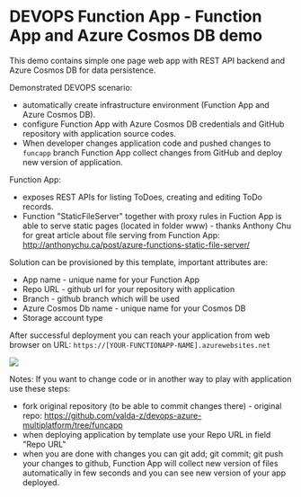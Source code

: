 # DEVOPS Function App - Function App and Azure Cosmos DB demo

This demo contains simple one page web app with REST API backend and Azure Cosmos DB for data persistence.

Demonstrated DEVOPS scenario:
* automatically create infrastructure environment (Function App and Azure Cosmos DB).
* configure Function App with Azure Cosmos DB credentials and GitHub repository with application source codes.
* When developer changes application code and pushed changes to `funcapp` branch Function App collect changes from GitHub and deploy new version of application.

Function App:
* exposes REST APIs for listing ToDoes, creating and editing ToDo records.
* Function "StaticFileServer" together with proxy rules in Fuction App is able to serve static pages (located in folder www) - thanks Anthony Chu for great article about file serving from Function App: http://anthonychu.ca/post/azure-functions-static-file-server/ 


Solution can be provisioned by this template, important attributes are:
* App name - unique name for your Function App
* Repo URL - github url for your repository with application
* Branch - github branch which will be used
* Azure Cosmos Db name - unique name for your Cosmos DB
* Storage account type

After successful deployment you can reach your application from web browser on URL: `https://[YOUR-FUNCTIONAPP-NAME].azurewebsites.net` 

<a href="https://portal.azure.com/#create/Microsoft.Template/uri/https%3A%2F%2Fraw.githubusercontent.com%2Fvalda-z%2Fdevops-azure-multiplatform%2Ffuncapp%2Fazuredeploy.json" target="_blank">
    <img src="http://azuredeploy.net/deploybutton.png"/>
</a>

Notes:
If you want to change code or in another way to play with application use these steps:
* fork original repository (to be able to commit changes there) - original repo: https://github.com/valda-z/devops-azure-multiplatform/tree/funcapp
* when deploying application by template use your Repo URL in field "Repo URL"
* when you are done with changes you can git add; git commit; git push your changes to github, Function App will collect new version of files automatically in few seconds and you can see new version of your app deployed.